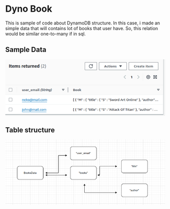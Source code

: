 # Dyno Book
This is sample of code about DynamoDB structure.
In this case, i made an simple data that will contains lot of books that user have.
So, this relation would be similar one-to-many if in sql.

## Sample Data 
<img src="img/dyno-sample-data.png">

## Table structure
<img src="img/table.png">
